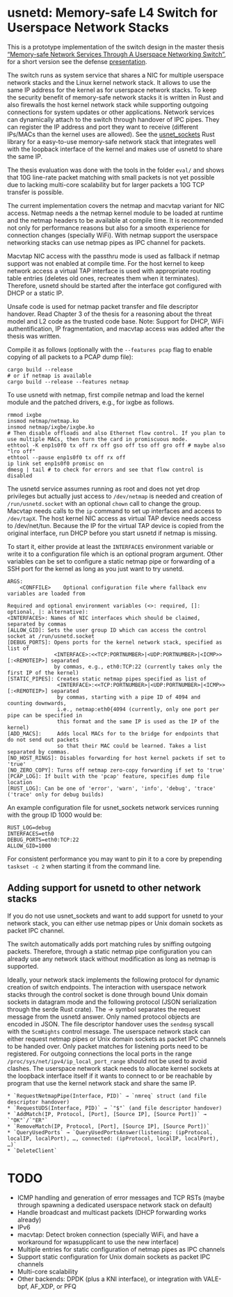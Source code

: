 # usnetd: Memory-safe L4 Switch for Userspace Network Stacks

This is a prototype implementation of the switch design in the master thesis [“Memory-safe Network Services Through A Userspace Networking Switch”](https://pothos.github.io/papers/msc_thesis_memory-safe_network_services_userspace_switch.pdf), for a short version see the defense [presentation](https://pothos.github.io/papers/msc_thesis_memory-safe_network_services_userspace_switch_slides.pdf).

The switch runs as system service that shares a NIC for multiple userspace network stacks and the Linux kernel network stack.
It allows to use the same IP address for the kernel as for userspace network stacks.
To keep the security benefit of memory-safe network stacks it is written in Rust and also firewalls the host kernel network stack while supporting outgoing connections for system updates or other applications.
Network services can dynamically attach to the switch through handover of IPC pipes. They can register the IP address and port they want to receive (different IPs/MACs than the kernel uses are allowed).
See the [usnet_sockets](https://github.com/ANLAB-KAIST/usnet_sockets) Rust library for a easy-to-use memory-safe network stack that integrates well with the loopback interface of the kernel and makes use of usnetd to share the same IP.

The thesis evaluation was done with the tools in the folder `eval/` and shows that 10G line-rate packet matching with small packets is not yet possible due to lacking multi-core scalability but for larger packets a 10G TCP transfer is possible.

The current implementation covers the netmap and macvtap variant for NIC access.
Netmap needs a the netmap kernel module to be loaded at runtime and the netmap headers to be available at compile time.
It is recommended not only for performance reasons but also for a smooth experience for connection changes (specially WiFi).
With netmap support the userspace networking stacks can use netmap pipes as IPC channel for packets.

Macvtap NIC access with the passthru mode is used as fallback if netmap support was not enabled at compile time.
For the host kernel to keep network access a virtual TAP interface is used with appropriate routing table entries (deletes old ones, recreates them when it terminates).
Therefore, usnetd should be started after the interface got configured with DHCP or a static IP.

Unsafe code is used for netmap packet transfer and file descriptor handover. Read Chapter 3 of the thesis for a reasoning about the threat model and L2 code as the trusted code base.
Note: Support for DHCP, WiFi authentification, IP fragmentation, and macvtap access was added after the thesis was written.

Compile it as follows (optionally with the `--features pcap` flag to enable copying of all packets to a PCAP dump file):

    cargo build --release
    # or if netmap is available
    cargo build --release --features netmap

To use usnetd with netmap, first compile netmap and load the kernel module and the patched drivers, e.g., for ixgbe as follows.

    rmmod ixgbe
    insmod netmap/netmap.ko
    insmod netmap/ixgbe/ixgbe.ko
    # Then disable offloads and also Ethernet flow control. If you plan to use multiple MACs, then turn the card in promiscuous mode.
    ethtool -K enp1s0f0 tx off rx off gso off tso off gro off # maybe also "lro off"
    ethtool --pause enp1s0f0 tx off rx off
    ip link set enp1s0f0 promisc on
    dmesg | tail # to check for errors and see that flow control is disabled

The usnetd service assumes running as root and does not yet drop privileges but actually just access to `/dev/netmap` is needed and creation of `/run/usnetd.socket` with an optional `chown` call to change the group. Macvtap needs calls to the `ip` command to set up interfaces and access to `/dev/tapX`. The host kernel NIC access as virtual TAP device needs access to /dev/net/tun.
Because the IP for the virtual TAP device is copied from the original interface, run DHCP before you start usnetd if netmap is missing.

To start it, either provide at least the `INTERFACES` environment variable or write it to a configuration file which is an optional program argument.
Other variables can be set to configure a static netmap pipe or forwarding of a SSH port for the kernel as long as you just want to try usnetd.

    ARGS:
        <CONFFILE>    Optional configuration file where fallback env variables are loaded from
    
    Required and optional environment variables (<>: required, []: optional, |: alternative):
    <INTERFACES>: Names of NIC interfaces which should be claimed, separated by commas
    [ALLOW_GID]: Sets the user group ID which can access the control socket at /run/usnetd.socket
    [DEBUG_PORTS]: Opens ports for the kernel network stack, specified as list of
                   <INTERFACE>:<<TCP:PORTNUMBER>|<UDP:PORTNUMBER>|<ICMP>>[:<REMOTEIP>] separated
                   by commas, e.g., eth0:TCP:22 (currently takes only the first IP of the kernel)
    [STATIC_PIPES]: Creates static netmap pipes specified as list of
                    <INTERFACE>:<<TCP:PORTNUMBER>|<UDP:PORTNUMBER>|<ICMP>>[:<REMOTEIP>] separated
                    by commas, starting with a pipe ID of 4094 and counting downwards,
                    i.e., netmap:eth0{4094 (currently, only one port per pipe can be specified in
                    this format and the same IP is used as the IP of the kernel)
    [ADD_MACS]:     Adds local MACs for to the bridge for endpoints that do not send out packets
                    so that their MAC could be learned. Takes a list separated by commas.
    [NO_HOST_RINGS]: Disables forwarding for host kernel packets if set to 'true'
    [NO_ZERO_COPY]: Turns off netmap zero-copy forwarding if set to 'true'
    [PCAP_LOG]: If built with the 'pcap' feature, specifies dump file location
    [RUST_LOG]: Can be one of 'error', 'warn', 'info', 'debug', 'trace' ('trace' only for debug builds)

An example configuration file for usnet_sockets network services running with the group ID 1000 would be:

    RUST_LOG=debug
    INTERFACES=eth0
    DEBUG_PORTS=eth0:TCP:22
    ALLOW_GID=1000

For consistent performance you may want to pin it to a core by prepending `taskset -c 2` when starting it from the command line.

## Adding support for usnetd to other network stacks
If you do not use usnet_sockets and want to add support for usnetd to your network stack, you can either use netmap pipes or Unix domain sockets as packet IPC channel.

The switch automatically adds port matching rules by sniffing outgoing packets.
Therefore, through a static netmap pipe configuration you can already use any network stack without modification as long as netmap is supported.

Ideally, your network stack implements the following protocol for dynamic creation of switch endpoints.
The interaction with userspace network stacks through the control socket is done through bound Unix domain sockets in datagram mode and the following protocol (JSON serialization through the serde Rust crate). The *→* symbol separates the request message from the usnetd answer. Only named protocol objects are encoded in JSON. The file descriptor handover uses the `sendmsg` syscall with the `ScmRights` control message.
The userspace network stack can either request netmap pipes or Unix domain sockets as packet IPC channels to be handed over.
Only packet matches for listening ports need to be registered. For outgoing connections the local ports in the range `/proc/sys/net/ipv4/ip_local_port_range` should not be used to avoid clashes. The userspace network stack needs to allocate kernel sockets at the loopback interface itself if it wants to connect to or be reachable by program that use the kernel network stack and share the same IP.

    * `RequestNetmapPipe(Interface, PID)` → `nmreq` struct (and file descriptor handover)
    * `RequestUDS(Interface, PID)` → `"$"` (and file descriptor handover)
    * `AddMatch(IP, Protocol, [Port], [Source IP], [Source Port])` → `"OK"`/`"ER"`
    * `RemoveMatch(IP, Protocol, [Port], [Source IP], [Source Port])`
    * `QueryUsedPorts` → `QueryUsedPortsAnswer(listening: (ipProtocol, localIP, localPort), …, connected: (ipProtocol, localIP, localPort), …)`
    * `DeleteClient`

# TODO

* ICMP handling and generation of error messages and TCP RSTs (maybe through spawning a dedicated userspace network stack on default)
* Handle broadcast and multicast packets (DHCP forwarding works already)
* IPv6
* macvtap: Detect broken connection (specially WiFi, and have a workaround for wpasupplicant to use the new interface)
* Multiple entries for static configuration of netmap pipes as IPC channels
* Support static configuration for Unix domain sockets as packet IPC channels
* Multi-core scalability
* Other backends: DPDK (plus a KNI interface), or integration with VALE-bpf, AF_XDP, or PFQ
